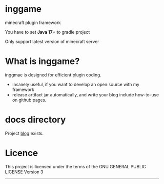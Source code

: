 # inggame

minecraft plugin framework

You have to set **Java 17+** to gradle project  

Only support latest version of minecraft server

# What is inggame?

inggmae is designed for efficient plugin coding.
- Insanely useful, if you want to develop an open source with my framework
- release artifact jar automatically, and write your blog include how-to-use on github pages.  

# docs directory

Project [blog](https://inggameteam.github.io/inggame/) exists.

# Licence

This project is licensed under the terms of the GNU GENERAL PUBLIC LICENSE Version 3

---
